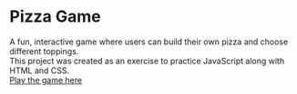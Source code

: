 # Pizza Game
A fun, interactive game where users can build their own pizza and choose different toppings.<br/> This project was created as an exercise to practice JavaScript along with HTML and CSS. <br/>
[Play the game here]( https://pizza-game-anii.netlify.app/)
